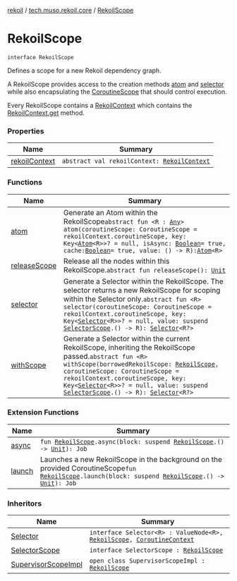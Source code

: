 [rekoil](../../index.md) / [tech.muso.rekoil.core](../index.md) / [RekoilScope](./index.md)

# RekoilScope

`interface RekoilScope`

Defines a scope for a new Rekoil dependency graph.

A RekoilScope provides access to the creation methods [atom](atom.md) and [selector](selector.md)
while also encapsulating the [CoroutineScope](#) that should control execution.

Every RekoilScope contains a [RekoilContext](../-rekoil-context/index.md) which contains the [RekoilContext.get](../-rekoil-context/get.md)
method.

### Properties

| Name | Summary |
|---|---|
| [rekoilContext](rekoil-context.md) | `abstract val rekoilContext: `[`RekoilContext`](../-rekoil-context/index.md) |

### Functions

| Name | Summary |
|---|---|
| [atom](atom.md) | Generate an Atom within the RekoilScope`abstract fun <R : `[`Any`](https://kotlinlang.org/api/latest/jvm/stdlib/kotlin/-any/index.html)`> atom(coroutineScope: CoroutineScope = rekoilContext.coroutineScope, key: Key<`[`Atom`](../-atom/index.md)`<R>>? = null, isAsync: `[`Boolean`](https://kotlinlang.org/api/latest/jvm/stdlib/kotlin/-boolean/index.html)` = true, cache: `[`Boolean`](https://kotlinlang.org/api/latest/jvm/stdlib/kotlin/-boolean/index.html)` = true, value: () -> R): `[`Atom`](../-atom/index.md)`<R>` |
| [releaseScope](release-scope.md) | Release all the nodes within this RekoilScope.`abstract fun releaseScope(): `[`Unit`](https://kotlinlang.org/api/latest/jvm/stdlib/kotlin/-unit/index.html) |
| [selector](selector.md) | Generate a Selector within the RekoilScope. The selector returns a new RekoilScope for scoping within the Selector only.`abstract fun <R> selector(coroutineScope: CoroutineScope = rekoilContext.coroutineScope, key: Key<`[`Selector`](../-selector/index.md)`<R>>? = null, value: suspend `[`SelectorScope`](../-selector-scope/index.md)`.() -> R): `[`Selector`](../-selector/index.md)`<R?>` |
| [withScope](with-scope.md) | Generate a Selector within the current RekoilScope, inheriting the RekoilScope passed.`abstract fun <R> withScope(borrowedRekoilScope: `[`RekoilScope`](./index.md)`, coroutineScope: CoroutineScope = rekoilContext.coroutineScope, key: Key<`[`Selector`](../-selector/index.md)`<R>>? = null, value: suspend `[`SelectorScope`](../-selector-scope/index.md)`.() -> R): `[`Selector`](../-selector/index.md)`<R?>` |

### Extension Functions

| Name | Summary |
|---|---|
| [async](../async.md) | `fun `[`RekoilScope`](./index.md)`.async(block: suspend `[`RekoilScope`](./index.md)`.() -> `[`Unit`](https://kotlinlang.org/api/latest/jvm/stdlib/kotlin/-unit/index.html)`): Job` |
| [launch](../launch.md) | Launches a new RekoilScope in the background on the provided CoroutineScope`fun `[`RekoilScope`](./index.md)`.launch(block: suspend `[`RekoilScope`](./index.md)`.() -> `[`Unit`](https://kotlinlang.org/api/latest/jvm/stdlib/kotlin/-unit/index.html)`): Job` |

### Inheritors

| Name | Summary |
|---|---|
| [Selector](../-selector/index.md) | `interface Selector<R> : ValueNode<R>, `[`RekoilScope`](./index.md)`, `[`CoroutineContext`](https://kotlinlang.org/api/latest/jvm/stdlib/kotlin.coroutines/-coroutine-context/index.html) |
| [SelectorScope](../-selector-scope/index.md) | `interface SelectorScope : `[`RekoilScope`](./index.md) |
| [SupervisorScopeImpl](../-supervisor-scope-impl/index.md) | `open class SupervisorScopeImpl : `[`RekoilScope`](./index.md) |
